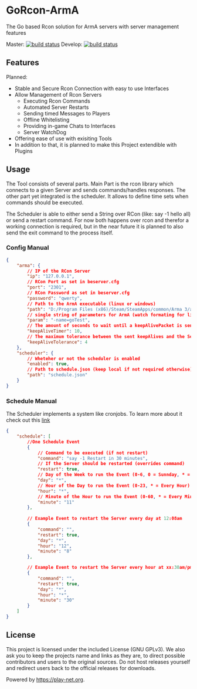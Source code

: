 # GoRcon-ArmA
The Go based Rcon solution for ArmA servers with server management features

Master: [![build status](https://git.play-net.org/playnet-public/gorcon-arma/badges/master/build.svg)](https://git.play-net.org/playnet-public/gorcon-arma/commits/master)
Develop: [![build status](https://git.play-net.org/playnet-public/gorcon-arma/badges/develop/build.svg)](https://git.play-net.org/playnet-public/gorcon-arma/commits/develop)


## Features

Planned: 
* Stable and Secure Rcon Connection with easy to use Interfaces
* Allow Management of Rcon Servers
  * Executing Rcon Commands
  * Automated Server Restarts
  * Sending timed Messages to Players
  * Offline Whitelisting
  * Providing in-game Chats to Interfaces
  * Server WatchDog
* Offering ease of use with exisiting Tools
* In addition to that, it is planned to make this Project extendible with Plugins

## Usage

The Tool consists of several parts.
Main Part is the rcon library which connects to a given Server and sends commands/handles responses.
The other part yet integrated is the scheduler. It allows to define time sets when commands should be executed.

The Scheduler is able to either send a String over RCon (like: say -1 hello all) or send a restart command.
For now both happens over rcon and therefor a working connection is required, but in the near future it is planned to also send the exit command to the process itself.

### Config Manual
```json
{
    "arma": {
        // IP of the RCon Server
        "ip": "127.0.0.1",
        // RCon Port as set in beserver.cfg
        "port": "2301", 
        // RCon Password as set in beserver.cfg
        "password": "qwerty", 
        // Path to the ArmA executable (linux or windows)
        "path": "D:/Program Files (x86)/Steam/SteamApps/common/Arma 3/arma3server.exe", 
        // single string of parameters for ArmA (watch formating for linux)
        "param": "-name=goTest",
        // The amount of seconds to wait until a keepAlivePacket is send to RCon (BattlEye Specification is min. 45sec)
        "keepAliveTimer": 10, 
        // The maximum tolerance between the sent keepAlives and the Servers response (higher means slower detection of disconnect, lower might cause unrequired reconnects)
        "keepAliveTolerance": 4 
    },
    "scheduler": {
        // Wheteher or not the scheduler is enabled
        "enabled": true,
        // Path to schedule.json (keep local if not required otherwise)
        "path": "schedule.json"
    }
}
```

### Schedule Manual
The Scheduler implements a system like cronjobs. To learn more about it check out this [link](https://crontab.guru)
```json
{
    "schedule": [
        //One Schedule Event
        {
            // Command to be executed (if not restart)
            "command": "say -1 Restart in 30 minutes",
            // If the Server should be restarted (overrides command)
            "restart": true,
            // Day of the Week to run the Event (0-6, 0 = Sunnday, * = Every Day)
            "day": "*",
            // Hour of the Day to run the Event (0-23, * = Every Hour)
            "hour": "*",
            // Minute of the Hour to run the Event (0-60, * = Every Minute)
            "minute": "11"
        },
        
        // Example Event to restart the Server every day at 12:08am
        {
            "command": "",
            "restart": true,
            "day": "*",
            "hour": "12",
            "minute": "8"
        },

        // Example Event to restart the Server every hour at xx:30am/pm
        {
            "command": "",
            "restart": true,
            "day": "*",
            "hour": "*",
            "minute": "30"
        }
    ]
}
```

## License
This project is licensed under the included License (GNU GPLv3).
We also ask you to keep the projects name and links as they are, to direct possible contributors and users to the original sources.
Do not host releases yourself and redirect users back to the official releases for downloads.

Powered by https://play-net.org.
